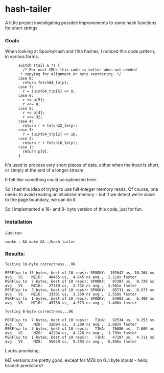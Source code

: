 # hash-tailer

A little project investigating possible improvements to some hash functions for short strings

### Goals
When looking at SpookyHash and t1ha hashes, I noticed this code pattern,
in various forms.

~~~~
      switch (tail & 7) {
        /* For most CPUs this code is better when not needed
       * copying for alignment or byte reordering. */
      case 0:
        return fetch64_le(p);
      case 7:
        r = (uint64_t)p[6] << 8;
      case 6:
        r += p[5];
        r <<= 8;
      case 5:
        r += p[4];
        r <<= 32;
      case 4:
        return r + fetch32_le(p);
      case 3:
        r = (uint64_t)p[2] << 16;
      case 2:
        return r + fetch16_le(p);
      case 1:
        return p[0];
      }
~~~~

It's used to process very short pieces of data, either when the
input is short, or simply at the end of a longer stream.

It felt like something could be optimized here.

So I had this idea of trying to use full-integer memory reads.
Of course, one needs to avoid reading uninitialized memory - but if
we detect we're close to the page boundary, we can do it.

So I implemented a 16- and 8- byte version of this code, just for fun.


### Installation

Just run

~~~~
cmake . && make && ./hash-tailer
~~~~

### Results:

~~~~
Testing 16-byte correctness...OK

PERF(up to 15 bytes, best of 10 reps): SPOOKY:  102642 us, 10.264 ns avg   VS    MZ16:   48455 us,  4.845 ns avg ,  2.118x faster
PERF(up to  7 bytes, best of 10 reps): SPOOKY:   97287 us,  9.729 ns avg   VS    MZ16:   27319 us,  2.732 ns avg ,  3.561x faster
PERF(up to  3 bytes, best of 10 reps): SPOOKY:   85731 us,  8.573 ns avg   VS    MZ16:   33501 us,  3.350 ns avg ,  2.559x faster
PERF(up to  1 bytes, best of 10 reps): SPOOKY:   64003 us,  6.400 ns avg   VS    MZ16:   45730 us,  4.573 ns avg ,  1.400x faster

Testing 8-byte correctness...OK

PERF(up to  7 bytes, best of 10 reps):   T1HA:   92534 us,  9.253 ns avg   VS     MZ8:   32094 us,  3.209 ns avg ,  2.883x faster
PERF(up to  3 bytes, best of 10 reps):   T1HA:   76086 us,  7.609 ns avg   VS     MZ8:   42284 us,  4.228 ns avg ,  1.799x faster
PERF(up to  1 bytes, best of 10 reps):   T1HA:   47107 us,  4.711 ns avg   VS     MZ8:   55028 us,  5.503 ns avg ,  0.856x faster
~~~~

Looks promising.

MZ versions are pretty good, except for MZ8 on 0..1 byte inputs - hello, branch predictors?
